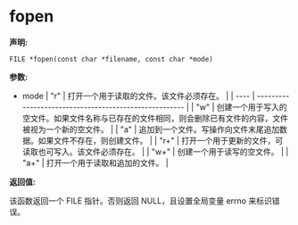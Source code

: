 # fopen

**声明:**

```纯文本
FILE *fopen(const char *filename, const char *mode)
```

**参数:**

-   mode
    | "r"  | 打开一个用于读取的文件。该文件必须存在。                                   |
    | ---- | ------------------------------------------------------ |
    | "w"  | 创建一个用于写入的空文件。如果文件名称与已存在的文件相同，则会删除已有文件的内容，文件被视为一个新的空文件。 |
    | "a"  | 追加到一个文件。写操作向文件末尾追加数据。如果文件不存在，则创建文件。                    |
    | "r+" | 打开一个用于更新的文件，可读取也可写入。该文件必须存在。                           |
    | "w+" | 创建一个用于读写的空文件。                                          |
    | "a+" | 打开一个用于读取和追加的文件。                                        |

**返回值:**

该函数返回一个 FILE 指针。否则返回 NULL，且设置全局变量 errno 来标识错误。
